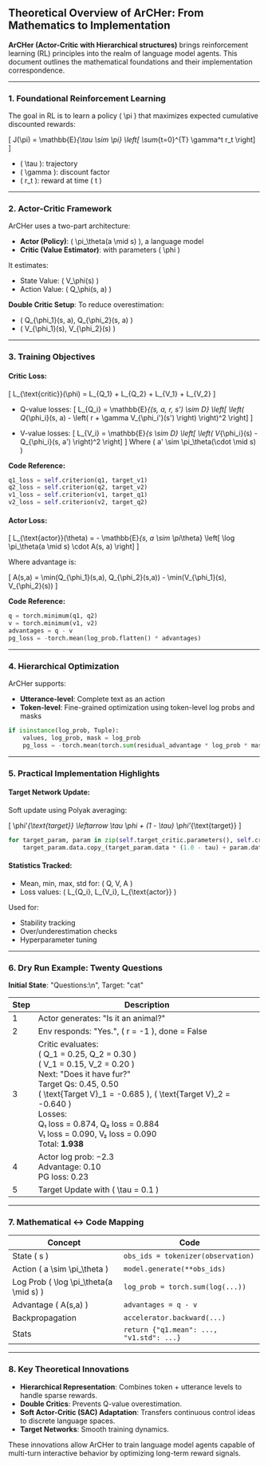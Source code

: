 ## Theoretical Overview of ArCHer: From Mathematics to Implementation

**ArCHer (Actor-Critic with Hierarchical structures)** brings reinforcement learning (RL) principles into the realm of language model agents. This document outlines the mathematical foundations and their implementation correspondence.

---

### 1. Foundational Reinforcement Learning

The goal in RL is to learn a policy \( \pi \) that maximizes expected cumulative discounted rewards:

\[
J(\pi) = \mathbb{E}_{\tau \sim \pi} \left[ \sum_{t=0}^{T} \gamma^t r_t \right]
\]

- \( \tau \): trajectory  
- \( \gamma \): discount factor  
- \( r_t \): reward at time \( t \)

---

### 2. Actor-Critic Framework

ArCHer uses a two-part architecture:

- **Actor (Policy)**: \( \pi_\theta(a \mid s) \), a language model  
- **Critic (Value Estimator)**: with parameters \( \phi \)

It estimates:

- State Value: \( V_\phi(s) \)  
- Action Value: \( Q_\phi(s, a) \)

**Double Critic Setup**:
To reduce overestimation:

- \( Q_{\phi_1}(s, a), Q_{\phi_2}(s, a) \)  
- \( V_{\phi_1}(s), V_{\phi_2}(s) \)

---

### 3. Training Objectives

#### Critic Loss:

\[
L_{\text{critic}}(\phi) = L_{Q_1} + L_{Q_2} + L_{V_1} + L_{V_2}
\]

- Q-value losses:
\[
L_{Q_i} = \mathbb{E}_{(s, a, r, s') \sim D} \left[ \left( Q_{\phi_i}(s, a) - \left( r + \gamma V_{\phi_i'}(s') \right) \right)^2 \right]
\]

- V-value losses:
\[
L_{V_i} = \mathbb{E}_{s \sim D} \left[ \left( V_{\phi_i}(s) - Q_{\phi_i}(s, a') \right)^2 \right]
\]
Where \( a' \sim \pi_\theta(\cdot \mid s) \)

**Code Reference:**
```python
q1_loss = self.criterion(q1, target_v1)
q2_loss = self.criterion(q2, target_v2)
v1_loss = self.criterion(v1, target_q1)
v2_loss = self.criterion(v2, target_q2)
```

#### Actor Loss:

\[
L_{\text{actor}}(\theta) = - \mathbb{E}_{s, a \sim \pi_\theta} \left[ \log \pi_\theta(a \mid s) \cdot A(s, a) \right]
\]

Where advantage is:

\[
A(s,a) = \min(Q_{\phi_1}(s,a), Q_{\phi_2}(s,a)) - \min(V_{\phi_1}(s), V_{\phi_2}(s))
\]

**Code Reference:**
```python
q = torch.minimum(q1, q2)
v = torch.minimum(v1, v2)
advantages = q - v
pg_loss = -torch.mean(log_prob.flatten() * advantages)
```

---

### 4. Hierarchical Optimization

ArCHer supports:
- **Utterance-level**: Complete text as an action
- **Token-level**: Fine-grained optimization using token-level log probs and masks

```python
if isinstance(log_prob, Tuple):
    values, log_prob, mask = log_prob
    pg_loss = -torch.mean(torch.sum(residual_advantage * log_prob * mask, dim=1))
```

---

### 5. Practical Implementation Highlights

#### Target Network Update:
Soft update using Polyak averaging:

\[
\phi'_{\text{target}} \leftarrow \tau \phi + (1 - \tau) \phi'_{\text{target}}
\]

```python
for target_param, param in zip(self.target_critic.parameters(), self.critic.parameters()):
    target_param.data.copy_(target_param.data * (1.0 - tau) + param.data * tau)
```

#### Statistics Tracked:
- Mean, min, max, std for: \( Q, V, A \)
- Loss values: \( L_{Q_i}, L_{V_i}, L_{\text{actor}} \)

Used for:
- Stability tracking
- Over/underestimation checks
- Hyperparameter tuning

---

### 6. Dry Run Example: Twenty Questions

**Initial State**: "Questions:\n", Target: "cat"

| Step | Description |
|------|-------------|
| 1 | Actor generates: "Is it an animal?" |
| 2 | Env responds: "Yes.", \( r = -1 \), done = False |
| 3 | Critic evaluates:<br> \( Q_1 = 0.25, Q_2 = 0.30 \)<br> \( V_1 = 0.15, V_2 = 0.20 \)<br> Next: "Does it have fur?"<br> Target Qs: 0.45, 0.50<br> \( \text{Target V}_1 = -0.685 \), \( \text{Target V}_2 = -0.640 \)<br> Losses:<br> Q₁ loss = 0.874, Q₂ loss = 0.884<br> V₁ loss = 0.090, V₂ loss = 0.090<br> Total: **1.938** |
| 4 | Actor log prob: −2.3<br> Advantage: 0.10<br> PG loss: 0.23 |
| 5 | Target Update with \( \tau = 0.1 \) |

---

### 7. Mathematical ↔ Code Mapping

| Concept | Code |
|--------|------|
| State \( s \) | `obs_ids = tokenizer(observation)` |
| Action \( a \sim \pi_\theta \) | `model.generate(**obs_ids)` |
| Log Prob \( \log \pi_\theta(a \mid s) \) | `log_prob = torch.sum(log(...))` |
| Advantage \( A(s,a) \) | `advantages = q - v` |
| Backpropagation | `accelerator.backward(...)` |
| Stats | `return {"q1.mean": ..., "v1.std": ...}` |

---

### 8. Key Theoretical Innovations

- **Hierarchical Representation**: Combines token + utterance levels to handle sparse rewards.
- **Double Critics**: Prevents Q-value overestimation.
- **Soft Actor-Critic (SAC) Adaptation**: Transfers continuous control ideas to discrete language spaces.
- **Target Networks**: Smooth training dynamics.

These innovations allow ArCHer to train language model agents capable of multi-turn interactive behavior by optimizing long-term reward signals.

